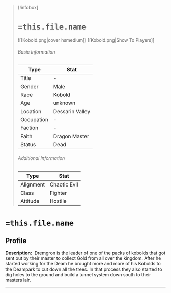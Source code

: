 > [!infobox]
> # `=this.file.name`
> ![[Kobold.png|cover hsmedium]]
> [[Kobold.png|Show To Players]]
> ###### Basic Information
> Type |  Stat |
> ---|---|
> Title | - |
> Gender | Male |
> Race | Kobold |
> Age | unknown |
> Location | Dessarin Valley |
> Occupation | - |
> Faction | - |
> Faith | Dragon Master |
> Status | Dead |
> ###### Additional Information
> Type |  Stat |
> ---|---|
> Alignment | Chaotic Evil |
> Class | Fighter |
> Attitude | Hostile |

# `=this.file.name`
## Profile

**Description:** 
Dremgron is the leader of one of the packs of kobolds that got sent out by their master to collect Gold from all over the kingdom. After he started working for the Deam he brought more and more of his Kobolds to the Deampark to cut down all the trees. In that process they also started to dig holes to the ground and build a tunnel system down south to their masters lair.

---